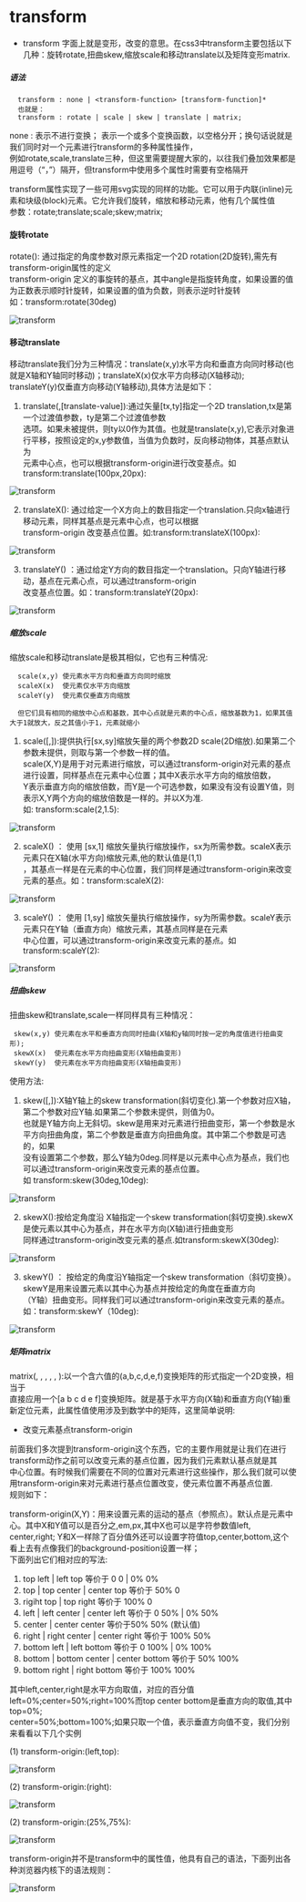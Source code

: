 # transform

- transform 字面上就是变形，改变的意思。在css3中transform主要包括以下几种：旋转rotate,扭曲skew,缩放scale和移动translate以及矩阵变形matrix.  

##### 语法

```
  transform : none | <transform-function> [transform-function]*
  也就是：
  transform : rotate | scale | skew | translate | matrix;
```

none : 表示不进行变换；<transform-function> 表示一个或多个变换函数，以空格分开；换句话说就是我们同时对一个元素进行transform的多种属性操作，  
例如rotate,scale,translate三种，但这里需要提醒大家的，以往我们叠加效果都是用逗号（“，”）隔开，但transform中使用多个属性时需要有空格隔开  

transform属性实现了一些可用svg实现的同样的功能。它可以用于内联(inline)元素和块级(block)元素。它允许我们旋转，缩放和移动元素，他有几个属性值  
参数：rotate;translate;scale;skew;matrix;

#### 旋转rotate

rotate(<angle>): 通过指定的角度参数对原元素指定一个2D rotation(2D旋转),需先有transform-origin属性的定义  
transform-origin 定义的事旋转的基点，其中angle是指旋转角度，如果设置的值为正数表示顺时针旋转，如果设置的值为负数，则表示逆时针旋转  
如：transform:rotate(30deg)

![transform](../image/transform.jpeg)

#### 移动translate

移动translate我们分为三种情况：translate(x,y)水平方向和垂直方向同时移动(也就是X轴和Y轴同时移动)；translateX(x)仅水平方向移动(X轴移动);  
translateY(y)仅垂直方向移动(Y轴移动),具体方法是如下：  

1. translate(<translate-value>,[translate-value]):通过矢量[tx,ty]指定一个2D translation,tx是第一个过渡值参数，ty是第二个过渡值参数  
选项。如果未被提供，则ty以0作为其值。也就是translate(x,y),它表示对象进行平移，按照设定的x,y参数值，当值为负数时，反向移动物体，其基点默认为  
元素中心点，也可以根据transform-origin进行改变基点。如transform:translate(100px,20px):  

![transform](../image/transform2.jpeg)

2. translateX(<translation-value>): 通过给定一个X方向上的数目指定一个translation.只向x轴进行移动元素，同样其基点是元素中心点，也可以根据  
transform-origin 改变基点位置。如:transform:translateX(100px):

![transform](../image/transform3.jpeg)

3. translateY(<translation-value>) ：通过给定Y方向的数目指定一个translation。只向Y轴进行移动，基点在元素心点，可以通过transform-origin  
改变基点位置。如：transform:translateY(20px):  

![transform](../image/transform4.jpeg)

##### 缩放scale

缩放scale和移动translate是极其相似，它也有三种情况:  

```
  scale(x,y) 使元素水平方向和垂直方向同时缩放
  scaleX(x)  使元素仅水平方向缩放
  scaleY(y)  使元素仅垂直方向缩放

  但它们具有相同的缩放中心点和基数，其中心点就是元素的中心点，缩放基数为1，如果其值大于1就放大，反之其值小于1，元素就缩小
```

1. scale(<number>[,<number>]):提供执行[sx,sy]缩放矢量的两个参数2D scale(2D缩放).如果第二个参数未提供，则取与第一个参数一样的值。  
scale(X,Y)是用于对元素进行缩放，可以通过transform-origin对元素的基点进行设置，同样基点在元素中心位置；其中X表示水平方向的缩放倍数，  
Y表示垂直方向的缩放倍数，而Y是一个可选参数，如果没有没有设置Y值，则表示X,Y两个方向的缩放倍数是一样的。并以X为准.  
如: transform:scale(2,1.5):  

![transform](../image/transform5.jpeg)

2. scaleX(<number>) ： 使用 [sx,1] 缩放矢量执行缩放操作，sx为所需参数。scaleX表示元素只在X轴(水平方向)缩放元素,他的默认值是(1,1)   
，其基点一样是在元素的中心位置，我们同样是通过transform-origin来改变元素的基点。如：transform:scaleX(2):

![transform](../image/transform6.jpeg)

3. scaleY(<number>) ： 使用 [1,sy] 缩放矢量执行缩放操作，sy为所需参数。scaleY表示元素只在Y轴（垂直方向）缩放元素，其基点同样是在元素   
中心位置，可以通过transform-origin来改变元素的基点。如transform:scaleY(2):

![transform](../image/transform7.jpeg)

##### 扭曲skew

扭曲skew和translate,scale一样同样具有三种情况：  

```
 skew(x,y) 使元素在水平和垂直方向同时扭曲(X轴和y轴同时按一定的角度值进行扭曲变形);
 skewX(x)  使元素在水平方向扭曲变形(X轴扭曲变形)
 skewY(y)  使元素在水平方向扭曲变形(X轴扭曲变形)
```

使用方法:  

1. skew(<angle>[,<angle>]):X轴Y轴上的skew transformation(斜切变化).第一个参数对应X轴，第二个参数对应Y轴.如果第二个参数未提供，则值为0。  
也就是Y轴方向上无斜切。skew是用来对元素进行扭曲变形，第一个参数是水平方向扭曲角度，第二个参数是垂直方向扭曲角度。其中第二个参数是可选的，如果  
没有设置第二个参数，那么Y轴为0deg.同样是以元素中心点为基点，我们也可以通过transform-origin来改变元素的基点位置。  
如 transform:skew(30deg,10deg):  

![transform](../image/transform8.jpeg)

2. skewX(<angle>):按给定角度沿 X轴指定一个skew transformation(斜切变换).skewX是使元素以其中心为基点，并在水平方向(X轴)进行扭曲变形  
同样通过transform-origin改变元素的基点.如transform:skewX(30deg):  

![transform](../image/transform10.jpeg)

3. skewY(<angle>) ： 按给定的角度沿Y轴指定一个skew transformation（斜切变换）。skewY是用来设置元素以其中心为基点并按给定的角度在垂直方向  
（Y轴）扭曲变形。同样我们可以通过transform-origin来改变元素的基点。如：transform:skewY（10deg):  

![transform](../image/transform11.jpeg)

##### 矩阵matrix

matrix(<number>, <number>, <number>, <number>, <number>, <number>):以一个含六值的(a,b,c,d,e,f)变换矩阵的形式指定一个2D变换，相当于  
直接应用一个[a b c d e f]变换矩阵。就是基于水平方向(X轴)和垂直方向(Y轴)重新定位元素，此属性值使用涉及到数学中的矩阵，这里简单说明:  

- 改变元素基点transform-origin

前面我们多次提到transform-origin这个东西，它的主要作用就是让我们在进行transform动作之前可以改变元素的基点位置，因为我们元素默认基点就是其  
中心位置。有时候我们需要在不同的位置对元素进行这些操作，那么我们就可以使用transform-origin来对元素进行基点位置改变，使元素位置不再基点位置.  
规则如下：  

transform-origin(X,Y)：用来设置元素的运动的基点（参照点）。默认点是元素中心。其中X和Y值可以是百分之,em,px,其中X也可以是字符参数值left,  
center,right; Y和X一样除了百分值外还可以设置字符值top,center,bottom,这个看上去有点像我们的background-position设置一样；  
下面列出它们相对应的写法:  

1. top left | left top 等价于 0 0 | 0% 0%
2. top | top center | center top 等价于 50% 0 
3. rigiht top | top right 等价于 100% 0
4. left | left center | center left 等价于 0 50% | 0% 50%
5. center | center center 等价于50% 50% (默认值)
6. right | right center | center right 等价于 100% 50%
7. bottom left | left bottom 等价于 0 100% | 0% 100%
8. bottom | bottom center | center bottom 等价于 50% 100%
9. bottom right | right bottom 等价于 100% 100%

其中left,center,right是水平方向取值，对应的百分值left=0%;center=50%;right=100%而top center bottom是垂直方向的取值,其中top=0%;  
center=50%;bottom=100%;如果只取一个值，表示垂直方向值不变，我们分别来看看以下几个实例  

(1) transform-origin:(left,top):

![transform](../image/transform12.jpeg)

(2) transform-origin:(right):

![transform](../image/transform13.jpeg)

(2) transform-origin:(25%,75%):

![transform](../image/transform14.jpeg)

transform-origin并不是transform中的属性值，他具有自己的语法，下面列出各种浏览器内核下的语法规则：  

![transform](../image/transform16.jpeg)
